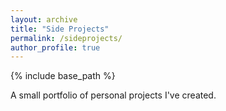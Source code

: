 ```yaml
---
layout: archive
title: "Side Projects"
permalink: /sideprojects/
author_profile: true
---
```


{% include base_path %}

A small portfolio of personal projects I've created.
